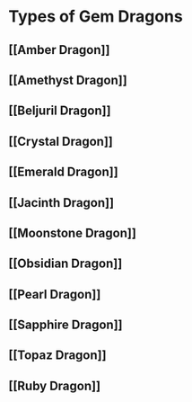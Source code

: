 # Types of Gem Dragons
## [[Amber Dragon]]
## [[Amethyst Dragon]]
## [[Beljuril Dragon]]
## [[Crystal Dragon]]
## [[Emerald Dragon]]
## [[Jacinth Dragon]]
## [[Moonstone Dragon]]
## [[Obsidian Dragon]]
## [[Pearl Dragon]]
## [[Sapphire Dragon]]
## [[Topaz Dragon]]
## [[Ruby Dragon]]